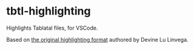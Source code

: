 # tbtl-highlighting 

Highlights Tablatal files, for VSCode.

Based on [the original highlighting format](https://github.com/XXIIVV/Oscean/blob/master/resources/tbtl.sublime-syntax) authored by Devine Lu Linvega.